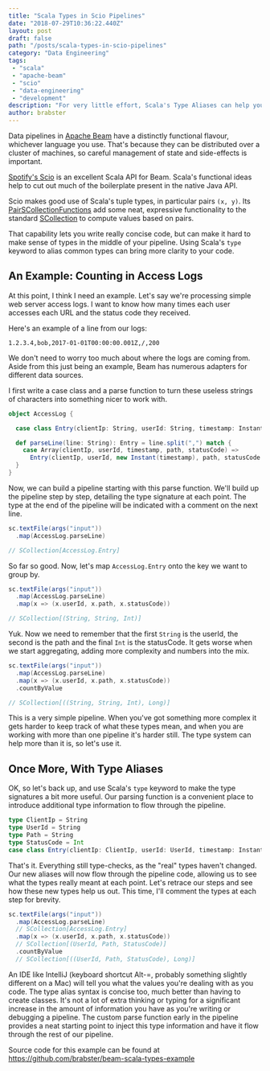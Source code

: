 ```yaml
---
title: "Scala Types in Scio Pipelines"
date: "2018-07-29T10:36:22.440Z"
layout: post
draft: false
path: "/posts/scala-types-in-scio-pipelines"
category: "Data Engineering"
tags:
 - "scala"
 - "apache-beam"
 - "scio"
 - "data-engineering"
 - "development"
description: "For very little effort, Scala's Type Aliases can help you keep track of what means what in your Scio Beam pipelines."
author: brabster
---
```


Data pipelines in [Apache Beam](https://beam.apache.org/) have a distinctly functional flavour, whichever language you use. That's because they can be distributed over a cluster of machines, so careful management of state and side-effects is important.

[Spotify's Scio](https://github.com/spotify/scio) is an excellent Scala API for Beam.
Scala's functional ideas help to cut out much of the boilerplate present in the native Java API.

Scio makes good use of Scala's tuple types, in particular pairs `(x, y)`.
Its [PairSCollectionFunctions](https://spotify.github.io/scio/api/com/spotify/scio/values/PairSCollectionFunctions.html)
add some neat, expressive functionality to the standard [SCollection](https://spotify.github.io/scio/api/com/spotify/scio/values/SCollection.html)
to compute values based on pairs.

That capability lets you write really concise code, but can make it hard to make sense of types in the middle of your pipeline.
Using Scala's `type` keyword to alias common types can bring more clarity to your code.

## An Example: Counting in Access Logs

At this point, I think I need an example.
Let's say we're processing simple web server access logs.
I want to know how many times each user accesses each URL and the status code they received.

Here's an example of a line from our logs:

    1.2.3.4,bob,2017-01-01T00:00:00.001Z,/,200

We don't need to worry too much about where the logs are coming from.
Aside from this just being an example,
Beam has numerous adapters for different data sources.

I first write a case class and a parse function to turn these useless strings of characters into something nicer to work with.

```scala
object AccessLog {

  case class Entry(clientIp: String, userId: String, timestamp: Instant, path: String, statusCode: Int)

  def parseLine(line: String): Entry = line.split(",") match {
    case Array(clientIp, userId, timestamp, path, statusCode) =>
      Entry(clientIp, userId, new Instant(timestamp), path, statusCode.toInt)
  }
}
```

Now, we can build a pipeline starting with this parse function.
We'll build up the pipeline step by step, detailing the type signature at each point.
The type at the end of the pipeline will be indicated with a comment on the next line.

```scala
sc.textFile(args("input"))
  .map(AccessLog.parseLine)

// SCollection[AccessLog.Entry]
```

So far so good. Now, let's map `AccessLog.Entry` onto the key we want to group by.

```scala
sc.textFile(args("input"))
  .map(AccessLog.parseLine)
  .map(x => (x.userId, x.path, x.statusCode))

// SCollection[(String, String, Int)]
```

Yuk. Now we need to remember that the first `String` is the userId, the second is the path and the final `Int` is the statusCode.
It gets worse when we start aggregating, adding more complexity and numbers into the mix.

```scala
sc.textFile(args("input"))
  .map(AccessLog.parseLine)
  .map(x => (x.userId, x.path, x.statusCode))
  .countByValue

// SCollection[((String, String, Int), Long)]
```

This is a very simple pipeline.
When you've got something more complex it gets harder to keep track of what these types mean,
and when you are working with more than one pipeline it's harder still.
The type system can help more than it is, so let's use it.

## Once More, With Type Aliases

OK, so let's back up, and use Scala's `type` keyword to make the type signatures a bit more useful.
Our parsing function is a convenient place to introduce additional type information to flow through the pipeline.

```scala
type ClientIp = String
type UserId = String
type Path = String
type StatusCode = Int
case class Entry(clientIp: ClientIp, userId: UserId, timestamp: Instant, path: Path, statusCode: StatusCode)
```

That's it.
Everything still type-checks, as the "real" types haven't changed.
Our new aliases will now flow through the pipeline code,
allowing us to see what the types really meant at each point.
Let's retrace our steps and see how these new types help us out.
This time, I'll comment the types at each step for brevity.

```scala
sc.textFile(args("input"))
  .map(AccessLog.parseLine)
  // SCollection[AccessLog.Entry]
  .map(x => (x.userId, x.path, x.statusCode))
  // SCollection[(UserId, Path, StatusCode)]
  .countByValue
  // SCollection[((UserId, Path, StatusCode), Long)]
```

An IDE like IntelliJ (keyboard shortcut Alt-=, probably something slightly different on a Mac) will tell you what the values you're dealing with as you code.
The type alias syntax is concise too, much better than having to create classes.
It's not a lot of extra thinking or typing for a significant increase in the amount of information you have as you're writing
or debugging a pipeline.
The custom parse function early in the pipeline provides a neat starting point to inject this type information
and have it flow through the rest of our pipeline.

Source code for this example can be found at https://github.com/brabster/beam-scala-types-example

